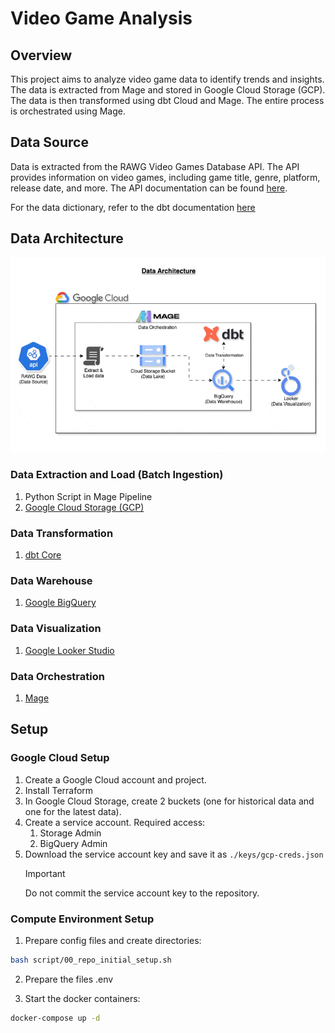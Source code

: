 # Video Game Analysis

## Overview
This project aims to analyze video game data to identify trends and insights. The data is extracted from Mage and stored in Google Cloud Storage (GCP). The data is then transformed using dbt Cloud and Mage. The entire process is orchestrated using Mage.

## Data Source
Data is extracted from the RAWG Video Games Database API. The API provides information on video games, including game title, genre, platform, release date, and more. The API documentation can be found [here](https://api.rawg.io/docs/#tag/games).

For the data dictionary, refer to the dbt documentation [here](TBA)

## Data Architecture
![data-architecture](assets/data-architecture.gif)

### Data Extraction and Load (Batch Ingestion)
1. Python Script in Mage Pipeline
2. [Google Cloud Storage (GCP)](https://console.cloud.google.com/storage)

### Data Transformation
1. [dbt Core](https://github.com/dbt-labs/dbt-core)

### Data Warehouse
1. [Google BigQuery](https://cloud.google.com/bigquery)

### Data Visualization
1. [Google Looker Studio](https://datastudio.google.com/)

### Data Orchestration
1. [Mage](https://www.mage.ai/)

## Setup

### Google Cloud Setup
1. Create a Google Cloud account and project.
2. Install Terraform
3. In Google Cloud Storage, create 2 buckets (one for historical data and one for the latest data).
4. Create a service account. Required access:
   1. Storage Admin
   2. BigQuery Admin
5. Download the service account key and save it as `./keys/gcp-creds.json`
    > [!IMPORTANT]
    > Do not commit the service account key to the repository.


### Compute Environment Setup
1. Prepare config files and create directories:
```bash
bash script/00_repo_initial_setup.sh
```

2. Prepare the files .env

3. Start the docker containers:
```bash
docker-compose up -d
```